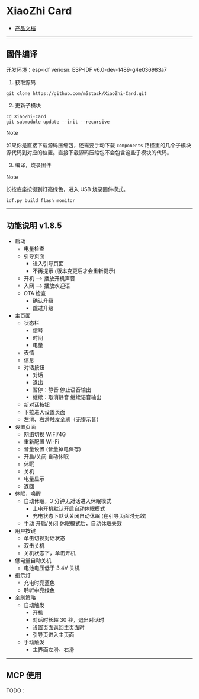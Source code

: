 # XiaoZhi Card

* [产品文档](https://docs.m5stack.com/zh_CN/core/Xiaozhi_Card_Kit)

-----------------------------------
## 固件编译

开发环境：esp-idf veriosn: ESP-IDF v6.0-dev-1489-g4e036983a7

1. 获取源码

```shell
git clone https://github.com/m5stack/XiaoZhi-Card.git 
```

2. 更新子模块 

```shell
cd XiaoZhi-Card
git submodule update --init --recursive 
```
> [!NOTE]
> 如果你是直接下载源码压缩包，还需要手动下载 `components` 路径里的几个子模块源代码到对应的位置。直接下载源码压缩包不会包含这些子模块的代码。

3. 编译，烧录固件 

> [!NOTE]
> 长按底座按键到灯亮绿色，进入 USB 烧录固件模式。

```shell
idf.py build flash monitor
```

------------------------------------
## 功能说明 v1.8.5 

* 启动
    * 电量检查 
    * 引导页面 
        * 进入引导页面
        * 不再提示 (版本变更后才会重新提示)
    * 开机 --> 播放开机声音 
    * 入网 --> 播放欢迎语
    * OTA 检查
        * 确认升级
        * 跳过升级 
* 主页面
    * 状态栏
        * 信号
        * 时间
        * 电量
    * 表情
    * 信息
    * 对话按钮  
        * 对话
        * 退出
        * 暂停：静音 停止语音输出
        * 继续：取消静音 继续语音输出
    * 新对话按钮
    * 下拉进入设置页面 
    * 左滑、右滑触发全刷（无提示音） 
* 设置页面
    * 网络切换 WiFi/4G
    * 重新配置 Wi-Fi  
    * 音量设置 (音量掉电保存)
    * 开启/关闭 自动休眠
    * 休眠
    * 关机
    * 电量显示 
    * 返回
* 休眠，唤醒
    * 自动休眠，3 分钟无对话进入休眠模式 
        * 上电开机默认开启自动休眠模式
        * 充电状态下默认关闭自动休眠 (在引导页面时无效)
    * 手动 开启/关闭 休眠模式后，自动休眠失效  
* 用户按键 
    * 单击切换对话状态 
    * 双击关机 
    * 关机状态下，单击开机 
* 低电量自动关机 
    * 电池电压低于 3.4V 关机 
* 指示灯
    * 充电时亮蓝色
    * 聆听中亮绿色 
* 全刷策略
    * 自动触发
        * 开机
        * 对话时长超 30 秒，退出对话时
        * 设置页面返回主页面时 
        * 引导页进入主页面 
    * 手动触发
        * 主界面左滑、右滑

-----------------------------------
## MCP 使用

TODO： 